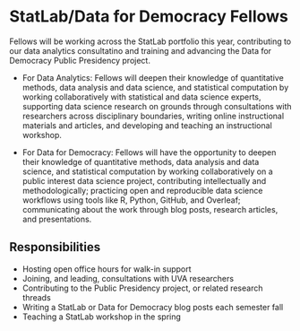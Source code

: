 # StatLab/Data for Democracy Fellows

Fellows will be working across the StatLab portfolio this year, contributing to our data analytics consultatino and training and advancing the Data for Democracy Public Presidency project.

* For Data Analytics: Fellows will deepen their knowledge of quantitative methods, data analysis and data science, and statistical computation by working collaboratively with statistical and data science experts, supporting data science research on grounds through consultations with researchers across disciplinary boundaries, writing online instructional materials and articles, and developing and teaching an instructional workshop.
 
* For Data for Democracy: Fellows will have the opportunity to deepen their knowledge of quantitative methods, data analysis and data science, and statistical computation by working collaboratively on a public interest data science project, contributing intellectually and methodologically; practicing open and reproducible data science workflows using tools like R, Python, GitHub, and Overleaf; communicating about the work through blog posts, research articles, and presentations.
 
 ## Responsibilities
 
 * Hosting open office hours for walk-in support
 * Joining, and leading, consultations with UVA researchers
 * Contributing to the Public Presidency project, or related research threads
 * Writing a StatLab or Data for Democracy blog posts each semester fall
 * Teaching a StatLab workshop in the spring
